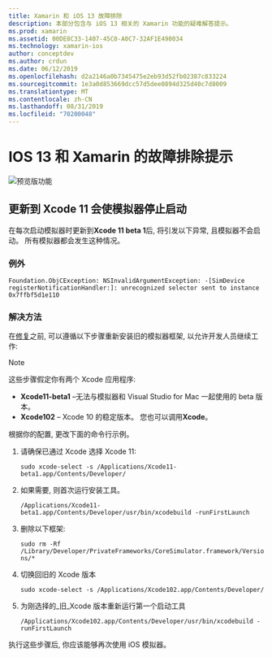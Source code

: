 ```yaml
---
title: Xamarin 和 iOS 13 故障排除
description: 本部分包含与 iOS 13 相关的 Xamarin 功能的疑难解答提示。
ms.prod: xamarin
ms.assetid: 00DE8C33-1407-45C0-A0C7-32AF1E490034
ms.technology: xamarin-ios
author: conceptdev
ms.author: crdun
ms.date: 06/12/2019
ms.openlocfilehash: d2a2146a0b7345475e2eb93d52fb02387c833224
ms.sourcegitcommit: 1e3a0d853669dcc57d5dee0894d325d40c7d8009
ms.translationtype: MT
ms.contentlocale: zh-CN
ms.lasthandoff: 08/31/2019
ms.locfileid: "70200048"
---
```

# <a name="troubleshooting-tips-for-ios-13-and-xamarinios"></a>IOS 13 和 Xamarin 的故障排除提示

![预览版功能](~/media/shared/preview.png)

## <a name="updating-to-xcode-11-stops-the-simulator-from-launching"></a>更新到 Xcode 11 会使模拟器停止启动

在每次启动模拟器时更新到**Xcode 11 beta 1**后, 将引发以下异常, 且模拟器不会启动。 所有模拟器都会发生这种情况。

### <a name="exception"></a>例外

`Foundation.ObjCException: NSInvalidArgumentException: -[SimDevice registerNotificationHandler:]: unrecognized selector sent to instance 0x7ffbf5d1e110`

### <a name="workaround"></a>解决方法

在[修复](https://github.com/xamarin/xamarin-macios/issues/6216)之前, 可以遵循以下步骤重新安装旧的模拟器框架, 以允许开发人员继续工作:

> [!NOTE]
> 这些步骤假定你有两个 Xcode 应用程序:
> - **Xcode11-beta1** –无法与模拟器和 Visual Studio for Mac 一起使用的 beta 版本。
> - **Xcode102** – Xcode 10 的稳定版本。 您也可以调用**Xcode**。
>
> 根据你的配置, 更改下面的命令行示例。

1. 请确保已通过 Xcode 选择 Xcode 11:

   `sudo xcode-select -s /Applications/Xcode11-beta1.app/Contents/Developer/`

2. 如果需要, 则首次运行安装工具。

    `/Applications/Xcode11-beta1.app/Contents/Developer/usr/bin/xcodebuild -runFirstLaunch`

3. 删除以下框架:

    `sudo rm -Rf  /Library/Developer/PrivateFrameworks/CoreSimulator.framework/Versions/*`

4. 切换回旧的 Xcode 版本

   `sudo xcode-select -s /Applications/Xcode102.app/Contents/Developer/`

5. 为刚选择的_旧_Xcode 版本重新运行第一个启动工具

   `/Applications/Xcode102.app/Contents/Developer/usr/bin/xcodebuild -runFirstLaunch`

执行这些步骤后, 你应该能够再次使用 iOS 模拟器。
